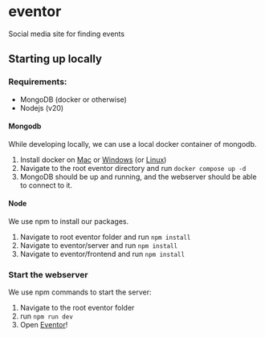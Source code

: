 # eventor
Social media site for finding events




## Starting up locally
### Requirements: 
- MongoDB (docker or otherwise)
- Nodejs (v20)
#### Mongodb
While developing locally, we can use a local docker container of mongodb.

1. Install docker on [Mac](https://docs.docker.com/desktop/install/mac-install/) or [Windows](https://docs.docker.com/desktop/install/windows-install/) (or [Linux](https://docs.docker.com/engine/install/))
2. Navigate to the root eventor directory and run `docker compose up -d`
3. MongoDB should be up and running, and the webserver should be able to connect to it.

#### Node
We use npm to install our packages.
1. Navigate to root eventor folder and run `npm install`
2. Navigate to eventor/server and run `npm install`
3. Navigate to eventor/frontend and run `npm install`

### Start the webserver
We use npm commands to start the server:
1. Navigate to the root eventor folder
2. run `npm run dev`
3. Open [Eventor](http://localhost:3000/)!